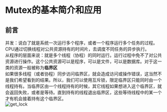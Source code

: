 # Mutex的基本简介和应用
## 前言
并发：说白了就是系统一次运行多个程序，或者一个程序运行多个任务的过程。CPU通过切换线程对公共资源持有的时间片，去调度不同任务的异步执行。  
从程序的层面来说：就是多个线程（协程）的同时运行。运行过程中免不了对公共资源进行操作。这个公共资源可以是程序，可以是文件，可以是数据库。对于这一类的资源一般被称为**临界区**  
如果很多线程（或者协程）同步访问临界区，就会造成访问或操作错误，这当然不是我们希望看到的结果。所以，我们可以使用互斥锁，限定临界区只能同时由一个线程持有。当临界区由一个线程持有的时候，其它线程如果想进入这个临界区，就会返回失败，或者是等待。直到持有的线程退出临界区，这些等待线程中的某一个才有机会接着持有这个临界区。  
![get_lock](https://s1.ax1x.com/2020/10/13/0h8uq0.jpg "协程根据锁获取资源")  
